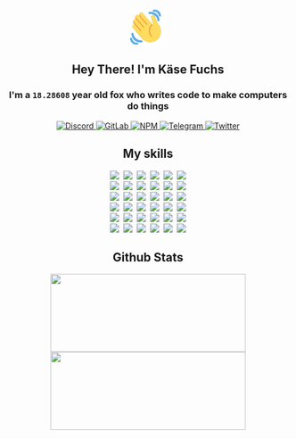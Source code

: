 <div><p align=center><img src=./resources/images/wave.gif width=64px height=64px></p><h2 align=center>Hey There! I'm Käse Fuchs</h2><h3 align=center>I'm a <code>18.28608</code> year old fox who writes code to make computers do things</h3><p align=center><a href=https://discord.com/users/507526681125322772><img alt=Discord src="https://img.shields.io/badge/Discord-5865F2?logo=discord&logoColor=white&style=flat-square#a60980a15e5f9b5a69f788a245c8e032"> </a><a href=https://gitlab.com/kasefuchs><img alt=GitLab src="https://img.shields.io/badge/GitLab-330F63?logo=gitlab&logoColor=white&style=flat-square#a60980a15e5f9b5a69f788a245c8e032"> </a><a href=https://npmjs.com/~kasefuchs><img alt=NPM src="https://img.shields.io/badge/NPM-CB3837?logo=npm&logoColor=white&style=flat-square#a60980a15e5f9b5a69f788a245c8e032"> </a><a href=https://t.me/kasefuchs><img alt=Telegram src="https://img.shields.io/badge/Telegram-2CA5E0?logo=telegram&logoColor=white&style=flat-square#a60980a15e5f9b5a69f788a245c8e032"> </a><a href=https://twitter.com/kasefuchs><img alt=Twitter src="https://img.shields.io/badge/Twitter-1DA1F2?logo=twitter&logoColor=white&style=flat-square#a60980a15e5f9b5a69f788a245c8e032"></a></p><h2 align=center>My skills</h2><p align=center><a href=https://aws.amazon.com/ ><picture><source srcset="https://skillicons.dev/icons?i=aws&theme=dark#a60980a15e5f9b5a69f788a245c8e032" media="(prefers-color-scheme: dark)"><source srcset="https://skillicons.dev/icons?i=aws&theme=light#a60980a15e5f9b5a69f788a245c8e032" media="(prefers-color-scheme: light), (prefers-color-scheme: no-preference)"><img src="https://skillicons.dev/icons?i=aws&theme=light#a60980a15e5f9b5a69f788a245c8e032"></picture></a>&nbsp;&nbsp;<a href=https://en.wikipedia.org/wiki/Bash_(Unix_shell)><picture><source srcset="https://skillicons.dev/icons?i=bash&theme=dark#a60980a15e5f9b5a69f788a245c8e032" media="(prefers-color-scheme: dark)"><source srcset="https://skillicons.dev/icons?i=bash&theme=light#a60980a15e5f9b5a69f788a245c8e032" media="(prefers-color-scheme: light), (prefers-color-scheme: no-preference)"><img src="https://skillicons.dev/icons?i=bash&theme=light#a60980a15e5f9b5a69f788a245c8e032"></picture></a>&nbsp;&nbsp;<a href=https://discord.com/developers/docs><picture><source srcset="https://skillicons.dev/icons?i=bots&theme=dark#a60980a15e5f9b5a69f788a245c8e032" media="(prefers-color-scheme: dark)"><source srcset="https://skillicons.dev/icons?i=bots&theme=light#a60980a15e5f9b5a69f788a245c8e032" media="(prefers-color-scheme: light), (prefers-color-scheme: no-preference)"><img src="https://skillicons.dev/icons?i=bots&theme=light#a60980a15e5f9b5a69f788a245c8e032"></picture></a>&nbsp;&nbsp;<a href=https://www.cloudflare.com/ ><picture><source srcset="https://skillicons.dev/icons?i=cloudflare&theme=dark#a60980a15e5f9b5a69f788a245c8e032" media="(prefers-color-scheme: dark)"><source srcset="https://skillicons.dev/icons?i=cloudflare&theme=light#a60980a15e5f9b5a69f788a245c8e032" media="(prefers-color-scheme: light), (prefers-color-scheme: no-preference)"><img src="https://skillicons.dev/icons?i=cloudflare&theme=light#a60980a15e5f9b5a69f788a245c8e032"></picture></a>&nbsp;&nbsp;<a href=https://en.wikipedia.org/wiki/CSS><picture><source srcset="https://skillicons.dev/icons?i=css&theme=dark#a60980a15e5f9b5a69f788a245c8e032" media="(prefers-color-scheme: dark)"><source srcset="https://skillicons.dev/icons?i=css&theme=light#a60980a15e5f9b5a69f788a245c8e032" media="(prefers-color-scheme: light), (prefers-color-scheme: no-preference)"><img src="https://skillicons.dev/icons?i=css&theme=light#a60980a15e5f9b5a69f788a245c8e032"></picture></a>&nbsp;&nbsp;<a href=https://www.docker.com/ ><picture><source srcset="https://skillicons.dev/icons?i=docker&theme=dark#a60980a15e5f9b5a69f788a245c8e032" media="(prefers-color-scheme: dark)"><source srcset="https://skillicons.dev/icons?i=docker&theme=light#a60980a15e5f9b5a69f788a245c8e032" media="(prefers-color-scheme: light), (prefers-color-scheme: no-preference)"><img src="https://skillicons.dev/icons?i=docker&theme=light#a60980a15e5f9b5a69f788a245c8e032"></picture></a><br><a href=https://www.electronjs.org/ ><picture><source srcset="https://skillicons.dev/icons?i=electron&theme=dark#a60980a15e5f9b5a69f788a245c8e032" media="(prefers-color-scheme: dark)"><source srcset="https://skillicons.dev/icons?i=electron&theme=light#a60980a15e5f9b5a69f788a245c8e032" media="(prefers-color-scheme: light), (prefers-color-scheme: no-preference)"><img src="https://skillicons.dev/icons?i=electron&theme=light#a60980a15e5f9b5a69f788a245c8e032"></picture></a>&nbsp;&nbsp;<a href=https://expressjs.com/ ><picture><source srcset="https://skillicons.dev/icons?i=express&theme=dark#a60980a15e5f9b5a69f788a245c8e032" media="(prefers-color-scheme: dark)"><source srcset="https://skillicons.dev/icons?i=express&theme=light#a60980a15e5f9b5a69f788a245c8e032" media="(prefers-color-scheme: light), (prefers-color-scheme: no-preference)"><img src="https://skillicons.dev/icons?i=express&theme=light#a60980a15e5f9b5a69f788a245c8e032"></picture></a>&nbsp;&nbsp;<a href=https://www.figma.com/ ><picture><source srcset="https://skillicons.dev/icons?i=figma&theme=dark#a60980a15e5f9b5a69f788a245c8e032" media="(prefers-color-scheme: dark)"><source srcset="https://skillicons.dev/icons?i=figma&theme=light#a60980a15e5f9b5a69f788a245c8e032" media="(prefers-color-scheme: light), (prefers-color-scheme: no-preference)"><img src="https://skillicons.dev/icons?i=figma&theme=light#a60980a15e5f9b5a69f788a245c8e032"></picture></a>&nbsp;&nbsp;<a href=https://firebase.google.com/ ><picture><source srcset="https://skillicons.dev/icons?i=firebase&theme=dark#a60980a15e5f9b5a69f788a245c8e032" media="(prefers-color-scheme: dark)"><source srcset="https://skillicons.dev/icons?i=firebase&theme=light#a60980a15e5f9b5a69f788a245c8e032" media="(prefers-color-scheme: light), (prefers-color-scheme: no-preference)"><img src="https://skillicons.dev/icons?i=firebase&theme=light#a60980a15e5f9b5a69f788a245c8e032"></picture></a>&nbsp;&nbsp;<a href=https://flask.palletsprojects.com/ ><picture><source srcset="https://skillicons.dev/icons?i=flask&theme=dark#a60980a15e5f9b5a69f788a245c8e032" media="(prefers-color-scheme: dark)"><source srcset="https://skillicons.dev/icons?i=flask&theme=light#a60980a15e5f9b5a69f788a245c8e032" media="(prefers-color-scheme: light), (prefers-color-scheme: no-preference)"><img src="https://skillicons.dev/icons?i=flask&theme=light#a60980a15e5f9b5a69f788a245c8e032"></picture></a>&nbsp;&nbsp;<a href=https://cloud.google.com/ ><picture><source srcset="https://skillicons.dev/icons?i=gcp&theme=dark#a60980a15e5f9b5a69f788a245c8e032" media="(prefers-color-scheme: dark)"><source srcset="https://skillicons.dev/icons?i=gcp&theme=light#a60980a15e5f9b5a69f788a245c8e032" media="(prefers-color-scheme: light), (prefers-color-scheme: no-preference)"><img src="https://skillicons.dev/icons?i=gcp&theme=light#a60980a15e5f9b5a69f788a245c8e032"></picture></a><br><a href=https://git-scm.com/ ><picture><source srcset="https://skillicons.dev/icons?i=git&theme=dark#a60980a15e5f9b5a69f788a245c8e032" media="(prefers-color-scheme: dark)"><source srcset="https://skillicons.dev/icons?i=git&theme=light#a60980a15e5f9b5a69f788a245c8e032" media="(prefers-color-scheme: light), (prefers-color-scheme: no-preference)"><img src="https://skillicons.dev/icons?i=git&theme=light#a60980a15e5f9b5a69f788a245c8e032"></picture></a>&nbsp;&nbsp;<a href=https://github.com/ ><picture><source srcset="https://skillicons.dev/icons?i=github&theme=dark#a60980a15e5f9b5a69f788a245c8e032" media="(prefers-color-scheme: dark)"><source srcset="https://skillicons.dev/icons?i=github&theme=light#a60980a15e5f9b5a69f788a245c8e032" media="(prefers-color-scheme: light), (prefers-color-scheme: no-preference)"><img src="https://skillicons.dev/icons?i=github&theme=light#a60980a15e5f9b5a69f788a245c8e032"></picture></a>&nbsp;&nbsp;<a href=https://gitlab.com/ ><picture><source srcset="https://skillicons.dev/icons?i=gitlab&theme=dark#a60980a15e5f9b5a69f788a245c8e032" media="(prefers-color-scheme: dark)"><source srcset="https://skillicons.dev/icons?i=gitlab&theme=light#a60980a15e5f9b5a69f788a245c8e032" media="(prefers-color-scheme: light), (prefers-color-scheme: no-preference)"><img src="https://skillicons.dev/icons?i=gitlab&theme=light#a60980a15e5f9b5a69f788a245c8e032"></picture></a>&nbsp;&nbsp;<a href=https://www.heroku.com/ ><picture><source srcset="https://skillicons.dev/icons?i=heroku&theme=dark#a60980a15e5f9b5a69f788a245c8e032" media="(prefers-color-scheme: dark)"><source srcset="https://skillicons.dev/icons?i=heroku&theme=light#a60980a15e5f9b5a69f788a245c8e032" media="(prefers-color-scheme: light), (prefers-color-scheme: no-preference)"><img src="https://skillicons.dev/icons?i=heroku&theme=light#a60980a15e5f9b5a69f788a245c8e032"></picture></a>&nbsp;&nbsp;<a href=https://en.wikipedia.org/wiki/HTML><picture><source srcset="https://skillicons.dev/icons?i=html&theme=dark#a60980a15e5f9b5a69f788a245c8e032" media="(prefers-color-scheme: dark)"><source srcset="https://skillicons.dev/icons?i=html&theme=light#a60980a15e5f9b5a69f788a245c8e032" media="(prefers-color-scheme: light), (prefers-color-scheme: no-preference)"><img src="https://skillicons.dev/icons?i=html&theme=light#a60980a15e5f9b5a69f788a245c8e032"></picture></a>&nbsp;&nbsp;<a href=https://en.wikipedia.org/wiki/JavaScript><picture><source srcset="https://skillicons.dev/icons?i=js&theme=dark#a60980a15e5f9b5a69f788a245c8e032" media="(prefers-color-scheme: dark)"><source srcset="https://skillicons.dev/icons?i=js&theme=light#a60980a15e5f9b5a69f788a245c8e032" media="(prefers-color-scheme: light), (prefers-color-scheme: no-preference)"><img src="https://skillicons.dev/icons?i=js&theme=light#a60980a15e5f9b5a69f788a245c8e032"></picture></a><br><a href=https://en.wikipedia.org/wiki/Linux><picture><source srcset="https://skillicons.dev/icons?i=linux&theme=dark#a60980a15e5f9b5a69f788a245c8e032" media="(prefers-color-scheme: dark)"><source srcset="https://skillicons.dev/icons?i=linux&theme=light#a60980a15e5f9b5a69f788a245c8e032" media="(prefers-color-scheme: light), (prefers-color-scheme: no-preference)"><img src="https://skillicons.dev/icons?i=linux&theme=light#a60980a15e5f9b5a69f788a245c8e032"></picture></a>&nbsp;&nbsp;<a href=https://mui.com/ ><picture><source srcset="https://skillicons.dev/icons?i=materialui&theme=dark#a60980a15e5f9b5a69f788a245c8e032" media="(prefers-color-scheme: dark)"><source srcset="https://skillicons.dev/icons?i=materialui&theme=light#a60980a15e5f9b5a69f788a245c8e032" media="(prefers-color-scheme: light), (prefers-color-scheme: no-preference)"><img src="https://skillicons.dev/icons?i=materialui&theme=light#a60980a15e5f9b5a69f788a245c8e032"></picture></a>&nbsp;&nbsp;<a href=https://en.wikipedia.org/wiki/Markdown><picture><source srcset="https://skillicons.dev/icons?i=md&theme=dark#a60980a15e5f9b5a69f788a245c8e032" media="(prefers-color-scheme: dark)"><source srcset="https://skillicons.dev/icons?i=md&theme=light#a60980a15e5f9b5a69f788a245c8e032" media="(prefers-color-scheme: light), (prefers-color-scheme: no-preference)"><img src="https://skillicons.dev/icons?i=md&theme=light#a60980a15e5f9b5a69f788a245c8e032"></picture></a>&nbsp;&nbsp;<a href=https://www.mongodb.com/ ><picture><source srcset="https://skillicons.dev/icons?i=mongodb&theme=dark#a60980a15e5f9b5a69f788a245c8e032" media="(prefers-color-scheme: dark)"><source srcset="https://skillicons.dev/icons?i=mongodb&theme=light#a60980a15e5f9b5a69f788a245c8e032" media="(prefers-color-scheme: light), (prefers-color-scheme: no-preference)"><img src="https://skillicons.dev/icons?i=mongodb&theme=light#a60980a15e5f9b5a69f788a245c8e032"></picture></a>&nbsp;&nbsp;<a href=https://www.mysql.com/ ><picture><source srcset="https://skillicons.dev/icons?i=mysql&theme=dark#a60980a15e5f9b5a69f788a245c8e032" media="(prefers-color-scheme: dark)"><source srcset="https://skillicons.dev/icons?i=mysql&theme=light#a60980a15e5f9b5a69f788a245c8e032" media="(prefers-color-scheme: light), (prefers-color-scheme: no-preference)"><img src="https://skillicons.dev/icons?i=mysql&theme=light#a60980a15e5f9b5a69f788a245c8e032"></picture></a>&nbsp;&nbsp;<a href=https://nextjs.org/ ><picture><source srcset="https://skillicons.dev/icons?i=nextjs&theme=dark#a60980a15e5f9b5a69f788a245c8e032" media="(prefers-color-scheme: dark)"><source srcset="https://skillicons.dev/icons?i=nextjs&theme=light#a60980a15e5f9b5a69f788a245c8e032" media="(prefers-color-scheme: light), (prefers-color-scheme: no-preference)"><img src="https://skillicons.dev/icons?i=nextjs&theme=light#a60980a15e5f9b5a69f788a245c8e032"></picture></a><br><a href=https://nodejs.org/en/ ><picture><source srcset="https://skillicons.dev/icons?i=nodejs&theme=dark#a60980a15e5f9b5a69f788a245c8e032" media="(prefers-color-scheme: dark)"><source srcset="https://skillicons.dev/icons?i=nodejs&theme=light#a60980a15e5f9b5a69f788a245c8e032" media="(prefers-color-scheme: light), (prefers-color-scheme: no-preference)"><img src="https://skillicons.dev/icons?i=nodejs&theme=light#a60980a15e5f9b5a69f788a245c8e032"></picture></a>&nbsp;&nbsp;<a href=https://www.postgresql.org/ ><picture><source srcset="https://skillicons.dev/icons?i=postgres&theme=dark#a60980a15e5f9b5a69f788a245c8e032" media="(prefers-color-scheme: dark)"><source srcset="https://skillicons.dev/icons?i=postgres&theme=light#a60980a15e5f9b5a69f788a245c8e032" media="(prefers-color-scheme: light), (prefers-color-scheme: no-preference)"><img src="https://skillicons.dev/icons?i=postgres&theme=light#a60980a15e5f9b5a69f788a245c8e032"></picture></a>&nbsp;&nbsp;<a href=https://learn.microsoft.com/en-us/powershell/ ><picture><source srcset="https://skillicons.dev/icons?i=powershell&theme=dark#a60980a15e5f9b5a69f788a245c8e032" media="(prefers-color-scheme: dark)"><source srcset="https://skillicons.dev/icons?i=powershell&theme=light#a60980a15e5f9b5a69f788a245c8e032" media="(prefers-color-scheme: light), (prefers-color-scheme: no-preference)"><img src="https://skillicons.dev/icons?i=powershell&theme=light#a60980a15e5f9b5a69f788a245c8e032"></picture></a>&nbsp;&nbsp;<a href=https://www.python.org/ ><picture><source srcset="https://skillicons.dev/icons?i=py&theme=dark#a60980a15e5f9b5a69f788a245c8e032" media="(prefers-color-scheme: dark)"><source srcset="https://skillicons.dev/icons?i=py&theme=light#a60980a15e5f9b5a69f788a245c8e032" media="(prefers-color-scheme: light), (prefers-color-scheme: no-preference)"><img src="https://skillicons.dev/icons?i=py&theme=light#a60980a15e5f9b5a69f788a245c8e032"></picture></a>&nbsp;&nbsp;<a href=https://www.raspberrypi.org/ ><picture><source srcset="https://skillicons.dev/icons?i=raspberrypi&theme=dark#a60980a15e5f9b5a69f788a245c8e032" media="(prefers-color-scheme: dark)"><source srcset="https://skillicons.dev/icons?i=raspberrypi&theme=light#a60980a15e5f9b5a69f788a245c8e032" media="(prefers-color-scheme: light), (prefers-color-scheme: no-preference)"><img src="https://skillicons.dev/icons?i=raspberrypi&theme=light#a60980a15e5f9b5a69f788a245c8e032"></picture></a>&nbsp;&nbsp;<a href=https://reactjs.org/ ><picture><source srcset="https://skillicons.dev/icons?i=react&theme=dark#a60980a15e5f9b5a69f788a245c8e032" media="(prefers-color-scheme: dark)"><source srcset="https://skillicons.dev/icons?i=react&theme=light#a60980a15e5f9b5a69f788a245c8e032" media="(prefers-color-scheme: light), (prefers-color-scheme: no-preference)"><img src="https://skillicons.dev/icons?i=react&theme=light#a60980a15e5f9b5a69f788a245c8e032"></picture></a><br><a href=https://redux.js.org/ ><picture><source srcset="https://skillicons.dev/icons?i=redux&theme=dark#a60980a15e5f9b5a69f788a245c8e032" media="(prefers-color-scheme: dark)"><source srcset="https://skillicons.dev/icons?i=redux&theme=light#a60980a15e5f9b5a69f788a245c8e032" media="(prefers-color-scheme: light), (prefers-color-scheme: no-preference)"><img src="https://skillicons.dev/icons?i=redux&theme=light#a60980a15e5f9b5a69f788a245c8e032"></picture></a>&nbsp;&nbsp;<a href=https://en.wikipedia.org/wiki/Regular_expression><picture><source srcset="https://skillicons.dev/icons?i=regex&theme=dark#a60980a15e5f9b5a69f788a245c8e032" media="(prefers-color-scheme: dark)"><source srcset="https://skillicons.dev/icons?i=regex&theme=light#a60980a15e5f9b5a69f788a245c8e032" media="(prefers-color-scheme: light), (prefers-color-scheme: no-preference)"><img src="https://skillicons.dev/icons?i=regex&theme=light#a60980a15e5f9b5a69f788a245c8e032"></picture></a>&nbsp;&nbsp;<a href=https://en.wikipedia.org/wiki/Sass_(stylesheet_language)><picture><source srcset="https://skillicons.dev/icons?i=sass&theme=dark#a60980a15e5f9b5a69f788a245c8e032" media="(prefers-color-scheme: dark)"><source srcset="https://skillicons.dev/icons?i=sass&theme=light#a60980a15e5f9b5a69f788a245c8e032" media="(prefers-color-scheme: light), (prefers-color-scheme: no-preference)"><img src="https://skillicons.dev/icons?i=sass&theme=light#a60980a15e5f9b5a69f788a245c8e032"></picture></a>&nbsp;&nbsp;<a href=https://www.typescriptlang.org/ ><picture><source srcset="https://skillicons.dev/icons?i=ts&theme=dark#a60980a15e5f9b5a69f788a245c8e032" media="(prefers-color-scheme: dark)"><source srcset="https://skillicons.dev/icons?i=ts&theme=light#a60980a15e5f9b5a69f788a245c8e032" media="(prefers-color-scheme: light), (prefers-color-scheme: no-preference)"><img src="https://skillicons.dev/icons?i=ts&theme=light#a60980a15e5f9b5a69f788a245c8e032"></picture></a>&nbsp;&nbsp;<a href=https://unity.com/ ><picture><source srcset="https://skillicons.dev/icons?i=unity&theme=dark#a60980a15e5f9b5a69f788a245c8e032" media="(prefers-color-scheme: dark)"><source srcset="https://skillicons.dev/icons?i=unity&theme=light#a60980a15e5f9b5a69f788a245c8e032" media="(prefers-color-scheme: light), (prefers-color-scheme: no-preference)"><img src="https://skillicons.dev/icons?i=unity&theme=light#a60980a15e5f9b5a69f788a245c8e032"></picture></a>&nbsp;&nbsp;<a href=https://workers.cloudflare.com/ ><picture><source srcset="https://skillicons.dev/icons?i=workers&theme=dark#a60980a15e5f9b5a69f788a245c8e032" media="(prefers-color-scheme: dark)"><source srcset="https://skillicons.dev/icons?i=workers&theme=light#a60980a15e5f9b5a69f788a245c8e032" media="(prefers-color-scheme: light), (prefers-color-scheme: no-preference)"><img src="https://skillicons.dev/icons?i=workers&theme=light#a60980a15e5f9b5a69f788a245c8e032"></picture></a><br></p><h2 align=center>Github Stats</h2><p align=center><picture><source srcset="https://github-readme-stats-kasefuchs.vercel.app/api/?count_private=true&hide_border=true&hide_rank=true&line_height=20&hide_title=true&username=Kasefuchs&theme=dark#a60980a15e5f9b5a69f788a245c8e032" media="(prefers-color-scheme: dark)"><source srcset="https://github-readme-stats-kasefuchs.vercel.app/api/?count_private=true&hide_border=true&hide_rank=true&line_height=20&hide_title=true&username=Kasefuchs&theme=light#a60980a15e5f9b5a69f788a245c8e032" media="(prefers-color-scheme: light), (prefers-color-scheme: no-preference)"><img align=middle width=350 height=140 src="https://github-readme-stats-kasefuchs.vercel.app/api/?count_private=true&hide_border=true&hide_rank=true&line_height=20&hide_title=true&username=Kasefuchs&theme=light#a60980a15e5f9b5a69f788a245c8e032"></picture><picture><source srcset="https://github-readme-stats-kasefuchs.vercel.app/api/top-langs/?count_private=true&hide_border=true&layout=compact&username=Kasefuchs&theme=dark#a60980a15e5f9b5a69f788a245c8e032" media="(prefers-color-scheme: dark)"><source srcset="https://github-readme-stats-kasefuchs.vercel.app/api/top-langs/?count_private=true&hide_border=true&layout=compact&username=Kasefuchs&theme=light#a60980a15e5f9b5a69f788a245c8e032" media="(prefers-color-scheme: light), (prefers-color-scheme: no-preference)"><img align=middle width=350 height=140 src="https://github-readme-stats-kasefuchs.vercel.app/api/top-langs/?count_private=true&hide_border=true&layout=compact&username=Kasefuchs&theme=light#a60980a15e5f9b5a69f788a245c8e032"></picture></p><img src="https://hit.yhype.me/github/profile?user_id=64592097#a60980a15e5f9b5a69f788a245c8e032" alt=""></div>